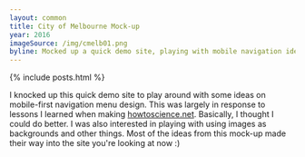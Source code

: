 ```yaml
---
layout: common
title: City of Melbourne Mock-up
year: 2016
imageSource: /img/cmelb01.png
byline: Mocked up a quick demo site, playing with mobile navigation ideas.
---
```


{% include posts.html %}

I knocked up this quick demo site to play around with some ideas on mobile-first navigation menu design. This was largely in response to lessons I learned when making [howtoscience.net](http://www.howtoscience.net). Basically, I thought I could do better. I was also interested in playing with using images as backgrounds and other things. Most of the ideas from this mock-up made their way into the site you're looking at now :)
